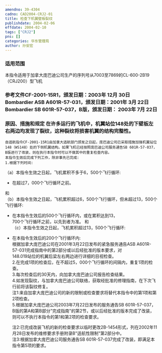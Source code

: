```yaml
---
amendno: 39-4304  
cadno: CAD2004-CRJ2-01  
title: 检查下机翼壁板裂纹  
publishdate: 2004-02-06  
effdate: 2004-02-10  
tags: ["CRJ2"]  
pns: []  
categories: 华东管理局  
author: 孙安宏  
---
```

  
### 适用范围  
本指令适用于加拿大庞巴迪公司生产的序列号从7003至7869的CL-600-2B19（CRJ200）型飞机  
  
<!--more-->  
### 参考文件CF-2001-15R1，颁发日期：2003年 12月 30日    Bombardier ASB A601R-57-031，颁发日期：2001年 3月 22日    Bombardier SB 601R-57-037，B版，颁发日期： 2003年 7月 22日  
  
### 原因、措施和规定     在许多运行的飞机中，机翼站位148处的下壁板左右两边均发现了裂纹，这种裂纹将损害机翼的结构完整性。  
    自适航指令CF-2001-15R1由加拿大适航部门颁发之日起，庞巴迪公司已采取措施加强机翼站位148（WS148）处的下侧机翼结构。如果飞机已经按照庞巴迪公司服务通告SB 601R-57-037，B版进行了改装，则在执行本指令时可以不做其中的重复检查内容。  
    本指令生效后完成下列工作，除非事先已完成:  
    1.根据下列时间:  
（a）本指令生效之日起，飞机累积不多于6，500个飞行循环:  
- 在超过7，000个飞行循环之前。  
  
和  
    （b）本指令生效之日起，飞机累积超过6，500个飞行循环，但未超过13，500个飞行循环:  
- 在本指令生效后的500个飞行循环内，或在累积达到13，  
700个飞行循环之前，以先到者为准。 和  
（c）本指令生效之日起，飞机累积超过13，500个飞行循环:  
- 在本指令生效后的200个飞行循环内:  
    根据加拿大庞巴迪公司在2001年3月22日发布的紧急服务通告ASB A601R-57-031完成指南中的第2部分或以后经批准的版本要求，对  
148.019站位的机翼后梁左右两边进行详细的目视检查。  
    2.在完成1项的检查后，在不超过5，000个飞行循环的间隔内，重复1项的检查。  
    3.每次检查后的30天内，向加拿大庞巴迪公司报告检查结果。  
    4.如发现裂纹，与加拿大庞巴迪公司联络，获取经批准的修理指南，在下次飞行前将该裂纹修复。  
    注1:来自加拿大庞巴迪公司的新的限制或检查要求将替代本指令中的第1项和第2项检查。  
    5.根据加拿大庞巴迪公司2003年7月22日发布的服务通告SB 601R-57-037，B版的第A和第B部分"完成指南"的第2节，或以后经批准的版本完成了改装，则可以不执行本指令的第1和第2项的检查要求。  
  
    注2:已完成改装飞机的新的检查要求以临时更改2B-1454形式，列在2002年11月28日发布的维修要求手册附录B"适航性限制"第2部分中。  
    注3:根据加拿大庞巴迪公司服务通告SB 601R-57-037完成了改装，即满足本指令第5项的要求。  
